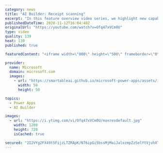 ```yaml
---
category: news
title: "AI Builder: Receipt scanning"
excerpt: "In this feature overview video series, we highlight new capabilities included in the latest update to AI Builder.  Receipt scanning is a new AI Builder feature that processes receipts to identify and extract information. The AI model identifies receipt data, merchant information, total price, and taxes"
publishedDateTime: 2020-11-12T16:04:40Z
originalUrl: "https://youtube.com/watch?v=Ofq47xVCm0U"
type: video
quality: 139
heat: 139
published: true

featuredContent: "<iframe width=\"800\" height=\"500\" frameborder=\"0\" src=\"https://www.youtube.com/embed/Ofq47xVCm0U\" allow=\"accelerometer; autoplay; encrypted-media; gyroscope; picture-in-picture\" allowfullscreen></iframe>"

provider:
  name: Microsoft
  domain: microsoft.com
  images:
    - url: "https://smartableai.github.io/microsoft-power-apps/assets/images/organizations/microsoft.com-50x50.jpg"
      width: 50
      height: 50

topics:
  - Power Apps
  - AI Builder

images:
  - url: "https://i.ytimg.com/vi/Ofq47xVCm0U/maxresdefault.jpg"
    width: 1280
    height: 720
    isCached: true

secured: "2I2VYg2FX49t5FijzLTZRApK/N76ipGi5bssMjMaiJalxzmpZzSelYtVjvhXTdtqhnePd1snTQkyfgHI2fY6hfx0r6rz4yChFuYhSMoexUfsNuyyfjzDj4BboGHRIoQP3ozUrBYcYKMDFymCwdkU60B5+yYCOKNqjzhLUiPI4fR0CdAldKtLSQdEfUJtw76uI7b/Mg9O7RYKBtzM5No2MPmOc+DN6qlPqjr4f8T+fEX4OYHEM46uuSgd4aqlns0L7++3SHirCsVPEU2liH/JR6CkcFgVRn159h/D4CEl4m9ShpfwYWddOfnA7nuOZ3w3i17Npw9SlfOYy6jSxnBo5vc0wsMDe8AtvuekErJ3yUeCb+cViwsRSRG0mLND9DPQmda5UdZXT+8c88kUDRRUPWkkUSkFIjij0f6jrXY7k+fTUStu5mGNRWl11P2rrV4R;JTLVJRKMkMF97WjOZW7/xQ=="
---
```


